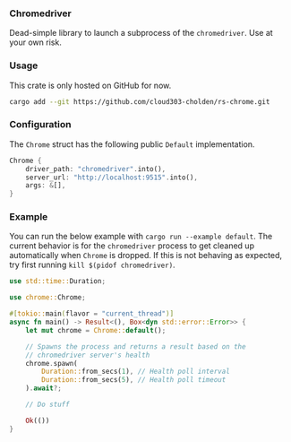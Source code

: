### Chromedriver
Dead-simple library to launch a subprocess of the `chromedriver`. Use at your own risk.
### Usage
This crate is only hosted on GitHub for now.
```sh
cargo add --git https://github.com/cloud303-cholden/rs-chrome.git
```
### Configuration
The `Chrome` struct has the following public `Default` implementation.
```rust
Chrome {
    driver_path: "chromedriver".into(),
    server_url: "http://localhost:9515".into(),
    args: &[],
}
```
### Example
You can run the below example with `cargo run --example default`. The current behavior is for the `chromedriver` process to get cleaned up automatically when `Chrome` is dropped. If this is not behaving as expected, try first running `kill $(pidof chromedriver)`.
```rust
use std::time::Duration;

use chrome::Chrome;

#[tokio::main(flavor = "current_thread")]
async fn main() -> Result<(), Box<dyn std::error::Error>> {
    let mut chrome = Chrome::default();

    // Spawns the process and returns a result based on the
    // chromedriver server's health
    chrome.spawn(
        Duration::from_secs(1), // Health poll interval
        Duration::from_secs(5), // Health poll timeout
    ).await?;

    // Do stuff

    Ok(())
}
```
